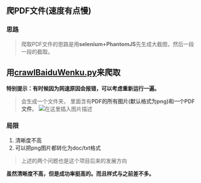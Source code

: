 ## 爬PDF文件(速度有点慢)
### 思路

> 爬取PDF文件的思路是用**selenium+PhantomJS**先生成大截图，然后一段一段的截取。

## 用[crawlBaiduWenku.py](https://github.com/vict-cn/crawlBaiduWenku/blob/master/crawlBaiduWenku.py)来爬取
**特别提示：有时候因为网速原因会报错，可以考虑重新运行一遍。**
> 会生成一个文件夹， 里面含有**PDF的所有图片(默认格式为png)和一个PDF文件**。
> ![在这里插入图片描述](https://img-blog.csdnimg.cn/2019121015054964.png?x-oss-process=image/watermark,type_ZmFuZ3poZW5naGVpdGk,shadow_10,text_aHR0cHM6Ly9ibG9nLmNzZG4ubmV0L3dlaXhpbl80NTU3ODYwMA==,size_16,color_FFFFFF,t_70)

### 局限

 1. 清晰度不高
 2. 可以把png图片都转化为doc/txt格式

> 上述的两个问题也是这个项目后来的发展方向

**虽然清晰度不高，但是成功率挺高的。而且样式与之前差不多。**
